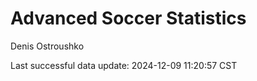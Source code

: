 # Advanced Soccer Statistics
Denis Ostroushko

<!-- gfm -->

Last successful data update: 2024-12-09 11:20:57 CST

